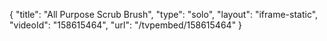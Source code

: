 {
    "title": "All Purpose Scrub Brush",
    "type": "solo",
    "layout": "iframe-static",
    "videoId": "158615464",
    "url": "\/tvpembed\/158615464"
}